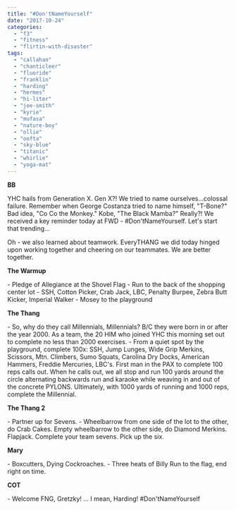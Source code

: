 ```yaml
---
title: "#Don'tNameYourself"
date: "2017-10-24"
categories: 
  - "f3"
  - "fitness"
  - "flirtin-with-disaster"
tags: 
  - "callahan"
  - "chanticleer"
  - "fluoride"
  - "franklin"
  - "harding"
  - "hermes"
  - "hi-liter"
  - "joe-smith"
  - "kyrie"
  - "mufasa"
  - "nature-boy"
  - "ollie"
  - "oofta"
  - "sky-blue"
  - "titanic"
  - "whirlie"
  - "yoga-mat"
---
```


**BB**

YHC hails from Generation X. Gen X?! We tried to name ourselves...colossal failure. Remember when George Costanza tried to name himself, "T-Bone?" Bad idea, "Co Co the Monkey." Kobe, "The Black Mamba?" Really?! We received a key reminder today at FWD - #Don'tNameYourself. Let's start that trending...

Oh - we also learned about teamwork. EveryTHANG we did today hinged upon working together and cheering on our teammates. We are better together.

**The Warmup**

\- Pledge of Allegiance at the Shovel Flag - Run to the back of the shopping center lot - SSH, Cotton Picker, Crab Jack, LBC, Penalty Burpee, Zebra Butt Kicker, Imperial Walker - Mosey to the playground

**The Thang**

\- So, why do they call Millennials, Millennials? B/C they were born in or after the year 2000. As a team, the 20 HIM who joined YHC this morning set out to complete no less than 2000 exercises. - From a quiet spot by the playground, complete 100x: SSH, Jump Lunges, Wide Grip Merkins, Scissors, Mtn. Climbers, Sumo Squats, Carolina Dry Docks, American Hammers, Freddie Mercuries, LBC's. First man in the PAX to complete 100 reps calls out. When he calls out, we all stop and run 100 yards around the circle alternating backwards run and karaoke while weaving in and out of the concrete PYLONS. Ultimately, with 1000 yards of running and 1000 reps, complete the Millennial.

**The Thang 2**

\- Partner up for Sevens. - Wheelbarrow from one side of the lot to the other, do Crab Cakes. Empty wheelbarrow to the other side, do Diamond Merkins. Flapjack. Complete your team sevens. Pick up the six.

**Mary**

\- Boxcutters, Dying Cockroaches. - Three heats of Billy Run to the flag, end right on time.

**COT**

\- Welcome FNG, Gretzky! ... I mean, Harding! #Don'tNameYourself
